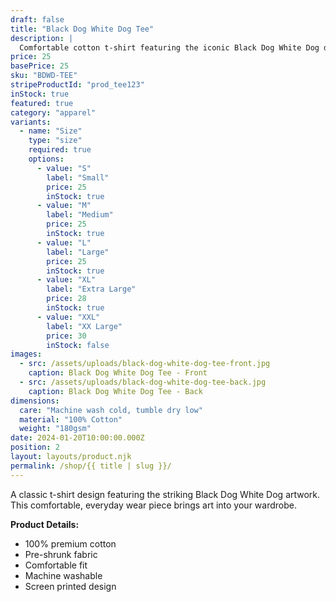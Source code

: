 ```yaml
---
draft: false
title: "Black Dog White Dog Tee"
description: |
  Comfortable cotton t-shirt featuring the iconic Black Dog White Dog design. A minimalist representation of duality and balance.
price: 25
basePrice: 25
sku: "BDWD-TEE"
stripeProductId: "prod_tee123"
inStock: true
featured: true
category: "apparel"
variants:
  - name: "Size"
    type: "size"
    required: true
    options:
      - value: "S"
        label: "Small"
        price: 25
        inStock: true
      - value: "M"
        label: "Medium"
        price: 25
        inStock: true
      - value: "L"
        label: "Large"
        price: 25
        inStock: true
      - value: "XL"
        label: "Extra Large"
        price: 28
        inStock: true
      - value: "XXL"
        label: "XX Large"
        price: 30
        inStock: false
images:
  - src: /assets/uploads/black-dog-white-dog-tee-front.jpg
    caption: Black Dog White Dog Tee - Front
  - src: /assets/uploads/black-dog-white-dog-tee-back.jpg
    caption: Black Dog White Dog Tee - Back
dimensions:
  care: "Machine wash cold, tumble dry low"
  material: "100% Cotton"
  weight: "180gsm"
date: 2024-01-20T10:00:00.000Z
position: 2
layout: layouts/product.njk
permalink: /shop/{{ title | slug }}/
---
```


A classic t-shirt design featuring the striking Black Dog White Dog artwork. This comfortable, everyday wear piece brings art into your wardrobe.

**Product Details:**
- 100% premium cotton
- Pre-shrunk fabric
- Comfortable fit
- Machine washable
- Screen printed design